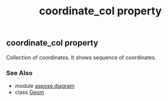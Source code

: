 ﻿---
title: coordinate_col property
second_title: Aspose.Diagram for Python via .NET API References
description: 
type: docs
weight: 40
url: /python-net/aspose.diagram/geom/coordinate_col/
is_root: false
---

## coordinate_col property


Collection of coordinates. It shows sequence of coordinates.

### See Also
* module [aspose.diagram](../../)
* class [Geom](/diagram/python-net/aspose.diagram/geom)
